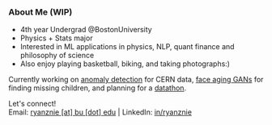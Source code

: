 ### About Me (WIP)

- 4th year Undergrad @BostonUniversity
- Physics + Stats major
- Interested in ML applications in physics, NLP, quant finance and philosophy of science
- Also enjoy playing basketball, biking, and taking photographs:)

Currently working on [anomaly detection](https://github.com/AutoDQM/AutoDQM_ML) for CERN data, [face aging GANs](https://github.com/BU-Spark/ml-atfal-mafkoda-missing-children) for finding missing children, and planning for a [datathon](https://github.com/budatasci/deep-learning-workshop).

Let's connect! <br>
Email: [ryanznie [at] bu [dot] edu](mailto:ryanznie@bu.edu) | LinkedIn: [in/ryanznie](https://www.linkedin.com/in/ryanznie/)
<!--
**ryanznie/ryanznie** is a ✨ _special_ ✨ repository because its `README.md` (this file) appears on your GitHub profile.

Here are some ideas to get you started:

- 🔭 I’m currently working on ...
- 🌱 I’m currently learning ...
- 👯 I’m looking to collaborate on ...
- 🤔 I’m looking for help with ...
- 💬 Ask me about ...
- 📫 How to reach me: ...
- 😄 Pronouns: ...
- ⚡ Fun fact: ...
-->
